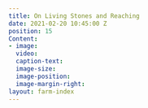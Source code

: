 ```yaml
---
title: On Living Stones and Reaching
date: 2021-02-20 10:45:00 Z
position: 15
Content:
- image: 
  video: 
  caption-text: 
  image-size: 
  image-position: 
  image-margin-right: 
layout: farm-index
---
```


